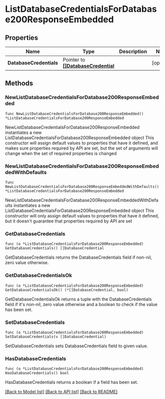 # ListDatabaseCredentialsForDatabase200ResponseEmbedded

## Properties

Name | Type | Description | Notes
------------ | ------------- | ------------- | -------------
**DatabaseCredentials** | Pointer to [**[]DatabaseCredential**](DatabaseCredential.md) |  | [optional] 

## Methods

### NewListDatabaseCredentialsForDatabase200ResponseEmbedded

`func NewListDatabaseCredentialsForDatabase200ResponseEmbedded() *ListDatabaseCredentialsForDatabase200ResponseEmbedded`

NewListDatabaseCredentialsForDatabase200ResponseEmbedded instantiates a new ListDatabaseCredentialsForDatabase200ResponseEmbedded object
This constructor will assign default values to properties that have it defined,
and makes sure properties required by API are set, but the set of arguments
will change when the set of required properties is changed

### NewListDatabaseCredentialsForDatabase200ResponseEmbeddedWithDefaults

`func NewListDatabaseCredentialsForDatabase200ResponseEmbeddedWithDefaults() *ListDatabaseCredentialsForDatabase200ResponseEmbedded`

NewListDatabaseCredentialsForDatabase200ResponseEmbeddedWithDefaults instantiates a new ListDatabaseCredentialsForDatabase200ResponseEmbedded object
This constructor will only assign default values to properties that have it defined,
but it doesn't guarantee that properties required by API are set

### GetDatabaseCredentials

`func (o *ListDatabaseCredentialsForDatabase200ResponseEmbedded) GetDatabaseCredentials() []DatabaseCredential`

GetDatabaseCredentials returns the DatabaseCredentials field if non-nil, zero value otherwise.

### GetDatabaseCredentialsOk

`func (o *ListDatabaseCredentialsForDatabase200ResponseEmbedded) GetDatabaseCredentialsOk() (*[]DatabaseCredential, bool)`

GetDatabaseCredentialsOk returns a tuple with the DatabaseCredentials field if it's non-nil, zero value otherwise
and a boolean to check if the value has been set.

### SetDatabaseCredentials

`func (o *ListDatabaseCredentialsForDatabase200ResponseEmbedded) SetDatabaseCredentials(v []DatabaseCredential)`

SetDatabaseCredentials sets DatabaseCredentials field to given value.

### HasDatabaseCredentials

`func (o *ListDatabaseCredentialsForDatabase200ResponseEmbedded) HasDatabaseCredentials() bool`

HasDatabaseCredentials returns a boolean if a field has been set.


[[Back to Model list]](../README.md#documentation-for-models) [[Back to API list]](../README.md#documentation-for-api-endpoints) [[Back to README]](../README.md)


